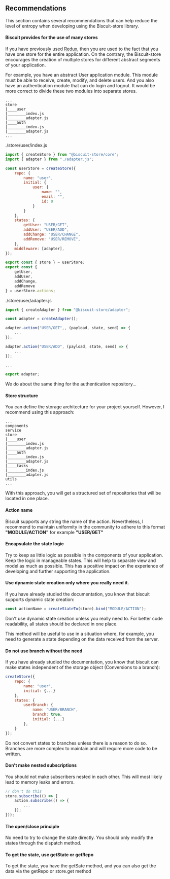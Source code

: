 ## Recommendations
This section contains several recommendations that can help reduce the level of entropy when developing using the Biscuit-store library.

#### Biscuit provides for the use of many stores
If you have previously used [Redux](https://redux.js.org/), then you are used to the fact that you have one store for the entire application. On the contrary, the Biscuit-store encourages the creation of multiple stores for different abstract segments of your application.

For example, you have an abstract User application module. This module must be able to receive, create, modify, and delete users. And you also have an authentication module that can do login and logout. It would be more correct to divide these two modules into separate stores.

```
...
store
|____user
|________index.js
|________adapter.js
|____auth
|________index.js
|________adapter.js
...
```

./store/user/index.js
```javascript
import { createStore } from "@biscuit-store/core";
import { adapter } from "./adapter.js";

const userStore = createStore({
    repo: {
        name: "user",
        initial: { 
            user: {
                name: "",
                email: "",
                id: 0
            } 
        }
    },
    states: {
        getUser: "USER/GET",
        addUser: "USER/ADD",
        addChange: "USER/CHANGE",
        addRemove: "USER/REMOVE",
    }, 
    middleware: [adapter],
});

export const { store } = userStore;
export const { 
    getUser, 
    addUser, 
    addChange, 
    addRemove 
} = userStore.actions;
```
./store/user/adapter.js
``` javascript
import { createAdapter } from "@biscuit-store/adapter";

const adapter = createAdapter();

adapter.action("USER/GET",, (payload, state, send) => {
    ...
});

adapter.action("USER/ADD", (payload, state, send) => {
    ...
});

...

export adapter;
```
We do about the same thing for the authentication repository...

#### Store structure
You can define the storage architecture for your project yourself. However, I recommend using this approach:

```
...
components
service
store
|____user
|________index.js
|________adapter.js
|____auth
|________index.js
|________adapter.js
|____tasks
|________index.js
|________adapter.js
utils
...
```
With this approach, you will get a structured set of repositories that will be located in one place.

#### Action name
Biscuit supports any string the name of the action. Nevertheless, I recommend to maintain uniformity in the community to adhere to this format  **"MODULE/ACTION"** for example **"USER/GET"**

#### Encapsulate the state logic
Try to keep as little logic as possible in the components of your application. Keep the logic in manageable states. This will help to separate view and model as much as possible. This has a positive impact on the experience of developing and further supporting the application.

#### Use dynamic state creation only where you really need it.
If you have already studied the documentation, you know that biscuit supports dynamic state creation:
```javaScript
const actionName = createStateTo(store).bind("MODULE/ACTION");
```
Don't use dynamic state creation unless you really need to. For better code readability, all states should be declared in one place.

This method will be useful to use in a situation where, for example, you need to generate a state depending on the data received from the server.

#### Do not use branch without the need
If you have already studied the documentation, you know that biscuit can make states independent of the storage object (Conversions to a branch):
```javascript
createStore({
    repo: {
        name: "user",
        initial: {...}
    },
    states: {
        userBranch: {
            name: "USER/BRANCH",
            branch: true,
            initial: {...}
        },
    }
});
```
Do not convert states to branches unless there is a reason to do so. Branches are more complex to maintain and will require more code to be written.

#### Don't make nested subscriptions
You should not make subscribers nested in each other. This will most likely lead to memory leaks and errors.
```javascript
// don't do this
store.subscribe(() => {
    action.subscribe(() => {
        ...
    });
}));
```
#### The open/close principle
No need to try to change the state directly. You should only modify the states through the dispatch method.

#### To get the state, use getState or getRepo
To get the state, you have the getSate method, and you can also get the data via the getRepo or store.get method